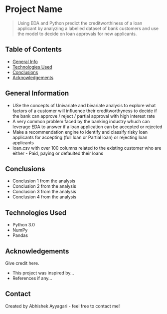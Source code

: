 # Project Name
> Using EDA and Python predict the creditworthiness of a loan applicant by analyzing a labelled dataset of bank customers and use the model to decide on loan approvals for new applicants.


## Table of Contents
* [General Info](#general-information)
* [Technologies Used](#technologies-used)
* [Conclusions](#conclusions)
* [Acknowledgements](#acknowledgements)

<!-- You can include any other section that is pertinent to your problem -->

## General Information
- USe the concepts of Univariate and bivariate analysis to explore what factors of a customer will influence their creditworthyness to decide if the bank can approve / reject / partial approval with high interest rate
- A very common problem faced by the banking industry whuch can leverage EDA to answer if a loan application can be accepted or rejected
- Make a recommendation engine to identify and classify risky loan applicants for accepting (full loan or Partial loan) or rejecting loan applicants
- loan.csv with over 100 columns related to the existing customer who are either - Paid, paying or defaulted their loans

<!-- You don't have to answer all the questions - just the ones relevant to your project. -->

## Conclusions
- Conclusion 1 from the analysis
- Conclusion 2 from the analysis
- Conclusion 3 from the analysis
- Conclusion 4 from the analysis

<!-- You don't have to answer all the questions - just the ones relevant to your project. -->


## Technologies Used
- Python 3.0
- NumPy
- Pandas

<!-- As the libraries versions keep on changing, it is recommended to mention the version of library used in this project -->

## Acknowledgements
Give credit here.
- This project was inspired by...
- References if any...
  


## Contact
Created by Abhishek Ayyagari - feel free to contact me!


<!-- Optional -->
<!-- ## License -->
<!-- This project is open source and available under the [... License](). -->

<!-- You don't have to include all sections - just the one's relevant to your project -->
